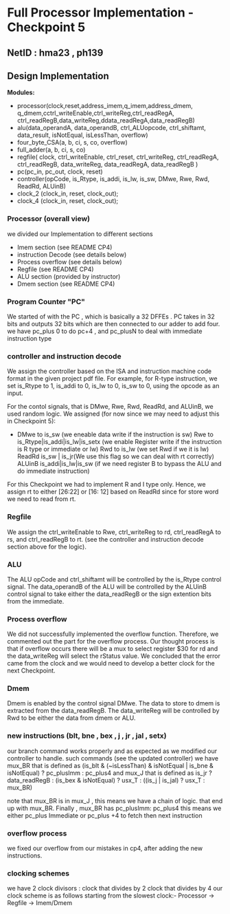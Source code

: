 # Full Processor Implementation - Checkpoint 5
## NetID : hma23 , ph139


## Design Implementation
**Modules:**
<ul>
<li>processor(clock,reset,address_imem,q_imem,address_dmem,
	q_dmem,cctrl_writeEnable,ctrl_writeReg,ctrl_readRegA,
	ctrl_readRegB,data_writeReg,ddata_readRegA,data_readRegB)</li>

<li>alu(data_operandA, data_operandB, ctrl_ALUopcode, ctrl_shiftamt, data_result, isNotEqual, isLessThan, overflow)</li>

<li> four_byte_CSA(a, b, ci, s, co, overflow)</li>

<li>full_adder(a, b, ci, s, co)</li>

<li>regfile(
	clock, ctrl_writeEnable, ctrl_reset, ctrl_writeReg,
	ctrl_readRegA, ctrl_readRegB, data_writeReg, data_readRegA,
	data_readRegB
)</li>

<li>pc(pc_in, pc_out, clock, reset)</li>

<li>controller(opCode, is_Rtype, is_addi, is_lw, is_sw, DMwe, Rwe, Rwd, ReadRd, ALUinB)</li>

<li>clock_2 (clock_in, reset, clock_out);</li>

<li>clock_4 (clock_in, reset, clock_out);</li>
</ul>

### Processor (overall view)
we divided our Implementation to different sections
- Imem section (see README CP4)
- instruction Decode (see details below)
- Process overflow (see details below)
- Regfile (see README CP4)
- ALU section (provided by instructor)
- Dmem section (see README CP4)


### Program Counter "PC"

We started of with the PC , which is basically a 32 DFFEs . PC takes in 32 bits and outputs 32 bits which are then connected to our adder to add four.
we have pc_plus 0 to do pc+4 , and pc_plusN to deal with immediate instruction type

### controller and instruction decode

We assign the controller based on the ISA and instruction machine code format in the given project pdf file. For example, for R-type instruction, we set is_Rtype to 1, is_addi to 0, is_lw to 0, is_sw to 0, using the opcode as an input.

For the contol signals, that is DMwe, Rwe, Rwd, ReadRd, and ALUinB, we used random logic.
We assigned (for now since we may need to adjust this in Checkpoint 5):
<ul>
<li>
DMwe to is_sw (we eneable data write if the instruction is sw)
Rwe to is_Rtype|is_addi|is_lw|is_setx (we enable Register write if the instruction is R type or immediate or lw)
Rwd to is_lw (we set Rwd if we it is lw)
ReadRd is_sw | is_jr(We use this flag so we can deal with rt correctly)
ALUinB is_addi|is_lw|is_sw (if we need register B to bypass the ALU and do immediate instruction)
</li>
</ul>

For this Checkpoint we had to implement R and I type only. Hence, we assign rt
to either [26:22] or [16: 12] based on ReadRd since for store word we need to read from rt.

### Regfile

We assign the ctrl_writeEnable to Rwe, ctrl_writeReg to rd, ctrl_readRegA to rs, and ctrl_readRegB to rt.
(see the controller and instruction decode section above for the logic).

### ALU
The ALU opCode and ctrl_shiftamt will be controlled by the is_Rtype control signal. The data_operandB of the ALU will be controlled by the ALUinB control signal to take either the data_readRegB or the sign extention bits from the immediate.

### Process overflow
We did not successfully implemented the overflow function. Therefore, we commented out the part for the overflow process. Our thought process is that if overflow occurs there will be a mux to select register $30 for rd and the data_writeReg will select the rStatus value. We concluded that the error came from the clock and we would need to develop a better clock for the next Checkpoint.

### Dmem
Dmem is enabled by the control signal DMwe. The data to store to dmem is extracted from the data_readRegB. The data_writeReg will be controlled by Rwd to be either the data from dmem or ALU.
### new instructions (blt, bne , bex , j , jr , jal , setx)
our branch command works properly and as expected as we modified our controller to handle.
such commands (see the updated controller)
we have mux_BR that is defined as
(is_blt & (~isLessThan) & isNotEqual | is_bne & isNotEqual) ? pc_plusImm : pc_plus4
and mux_J that is defined as
is_jr ? data_readRegB : (is_bex & isNotEqual) ? usx_T : ((is_j | is_jal) ? usx_T : mux_BR)

note that mux_BR is in mux_J , this means we have a chain of logic.
that end up with mux_BR. Finally , mux_BR has pc_plusImm: pc_plus4
this means we either pc_plus Immediate or pc_plus +4 to fetch then
next instruction

### overflow process
we fixed our overflow from our mistakes in cp4, after adding the new instructions.

### clocking schemes
we have 2 clock divisors :
clock that divides by 2
clock that divides by 4
our clock scheme is as follows starting from the slowest clock:-
Processor -> Regfile -> Imem/Dmem
